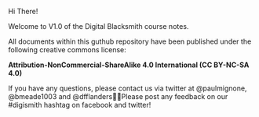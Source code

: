 Hi There!

Welcome to V1.0 of the Digital Blacksmith course notes.

All documents within this guthub repository have been published under the following creative commons license:

**Attribution-NonCommercial-ShareAlike 4.0 International (CC BY-NC-SA 4.0)**

If you have any questions, please contact us via twitter at @paulmignone, @bmeade1003  and @dfflandersPlease post any feedback on our #digismith hashtag on facebook and twitter!